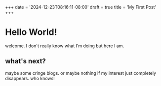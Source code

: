 +++
date = '2024-12-23T08:16:11-08:00'
draft = true
title = 'My First Post'
+++

# Hello World!

welcome. I don't really know what I'm doing but here I am. 

## what's next? 

maybe some cringe blogs. or maybe nothing if my interest just completely disappears. who knows!
